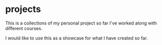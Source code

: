 # projects

This is a collections of my personal project so far I've worked along with different courses.

I would like to use this as a showcase for what I have created so far.
